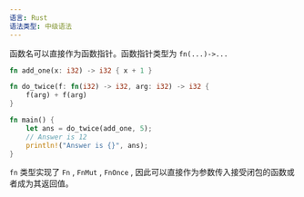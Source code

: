```yaml
---
语言: Rust
语法类型: 中级语法
---
```

函数名可以直接作为函数指针。函数指针类型为 `fn(...)->...`

```rust
fn add_one(x: i32) -> i32 { x + 1 }

fn do_twice(f: fn(i32) -> i32, arg: i32) -> i32 {
    f(arg) + f(arg)
}

fn main() {
    let ans = do_twice(add_one, 5);
    // Answer is 12
    println!("Answer is {}", ans);
}
```

 `fn`  类型实现了 `Fn` , `FnMut` , `FnOnce` , 因此可以直接作为参数传入接受闭包的函数或者成为其返回值。